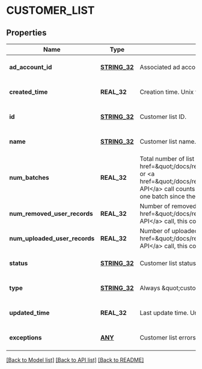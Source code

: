 # CUSTOMER_LIST

## Properties
Name | Type | Description | Notes
------------ | ------------- | ------------- | -------------
**ad_account_id** | [**STRING_32**](STRING_32.md) | Associated ad account ID. | [optional] [default to null]
**created_time** | **REAL_32** | Creation time. Unix timestamp in seconds. | [optional] [default to null]
**id** | [**STRING_32**](STRING_32.md) | Customer list ID. | [optional] [default to null]
**name** | [**STRING_32**](STRING_32.md) | Customer list name. | [optional] [default to null]
**num_batches** | **REAL_32** | Total number of list updates.  List creation counts as one batch. Each &lt;a href&#x3D;\&quot;/docs/redoc/#operation/ads_v3_customer_list_add_handler_PUT\&quot;&gt;Append&lt;/a&gt; or &lt;a href&#x3D;\&quot;/docs/redoc/#operation/ads_v3_customer_list_remove_handler_PUT\&quot;&gt;Remove API&lt;/a&gt; call counts as another. List creation via the Ads Manager UI could result in more than one batch since the UI breaks up large lists. | [optional] [default to null]
**num_removed_user_records** | **REAL_32** | Number of removed user records. In a &lt;a href&#x3D;\&quot;/docs/redoc/#operation/ads_v3_customer_list_remove_handler_PUT\&quot;&gt;Remove API&lt;/a&gt; call, this counter increases even if the user is not found in the list. | [optional] [default to null]
**num_uploaded_user_records** | **REAL_32** | Number of uploaded user records. In an &lt;a href&#x3D;\&quot;/docs/redoc/#operation/ads_v3_customer_list_add_handler_PUT\&quot;&gt;Append API&lt;/a&gt; call, this counter increases even if the uploaded user is already in the list. | [optional] [default to null]
**status** | [**STRING_32**](STRING_32.md) | Customer list status. TOO_SMALL - the list has less than 100 Pinterest users. | [optional] [default to null]
**type** | [**STRING_32**](STRING_32.md) | Always \&quot;customerlist\&quot;. | [optional] [default to null]
**updated_time** | **REAL_32** | Last update time. Unix timestamp in seconds. | [optional] [default to null]
**exceptions** | [**ANY**](.md) | Customer list errors | [optional] [default to null]

[[Back to Model list]](../README.md#documentation-for-models) [[Back to API list]](../README.md#documentation-for-api-endpoints) [[Back to README]](../README.md)


